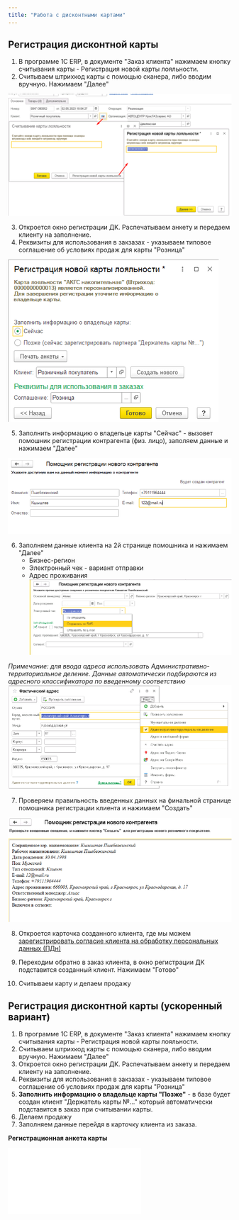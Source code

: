 ```yaml
---
title: "Работа с дисконтными картами"
---
```


## Регистрация дисконтной карты

1. В программе 1С ERP, в документе "Заказ клиента" нажимаем кнопку считывания карты - Регистрация новой карты лояльности.
2. Считываем штрихкод карты с помощью сканера, либо вводим вручную. Нажимаем "Далее"

![](ERP/_attach/Pasted%20image%2020230502183442.png)

3. Откроется окно регистрации ДК. Распечатываем анкету и передаем клиенту на заполнение. 
4. Реквизиты для использования в закзазах - указываем типовое соглашение об условиях продаж для карты "Розница"

![](ERP/_attach/Pasted%20image%2020230503191825.png)

5. Заполнить информацию о владельце карты "Сейчас" - вызовет помошник регистрации контрагента (физ. лицо), заполяем данные и нажимаем "Далее"

![](ERP/_attach/Pasted%20image%2020230503192052.png)

6. Заполняем данные клиента на 2й странице помошника и нажимаем "Далее"
	- Бизнес-регион
	- Электронный чек - вариант отправки
	- Адрес проживания 
![](ERP/_attach/Pasted%20image%2020230503192822.png)

_Примечание: для ввода адреса использовать Административно-территориальное деление. Данные автоматически подбираются из адресного классификатора по введенному соответствию_
![](ERP/_attach/Pasted%20image%2020230503193016.png)

7. Проверяем правильность введенных данных на финальной странице помошника регистрации клиента и нажимаем "Создать"

![](ERP/_attach/Pasted%20image%2020230503194206.png)

8. Откроется карточка созданного клиента, где мы можем [зарегистрировать согласие клиента на обработку персональных данных (ПДн)](obsidian://open?vault=content&file=ERP%2F%D0%A3%D0%BF%D1%80%D0%B0%D0%B2%D0%BB%D0%B5%D0%BD%D0%B8%D0%B5%20%D0%BF%D1%80%D0%BE%D0%B4%D0%B0%D0%B6%D0%B0%D0%BC%D0%B8%2F%D0%97%D0%B0%D0%BF%D1%87%D0%B0%D1%81%D1%82%D0%B8%2F%D0%9F%D0%BE%D0%BB%D1%83%D1%87%D0%B5%D0%BD%D0%B8%D0%B5%20%D1%81%D0%BE%D0%B3%D0%BB%D0%B0%D1%81%D0%B8%D1%8F%20%D0%BD%D0%B0%20%D0%BE%D0%B1%D1%80%D0%B0%D0%B1%D0%BE%D1%82%D0%BA%D1%83%20%D0%BF%D0%B5%D1%80%D1%81%D0%BE%D0%BD%D0%B0%D0%BB%D1%8C%D0%BD%D1%8B%D1%85%20%D0%B4%D0%B0%D0%BD%D0%BD%D1%8B%D1%85%20%D0%B2%201C%20ERP)

9. Переходим обратно в заказ клиента, в окно регистрации ДК подставится созданный клиент. Нажимаем "Готово"

10. Считываем карту и делаем продажу

## Регистрация дисконтной карты (ускоренный вариант)

1. В программе 1С ERP, в документе "Заказ клиента" нажимаем кнопку считывания карты - Регистрация новой карты лояльности.
2. Считываем штрихкод карты с помощью сканера, либо вводим вручную. Нажимаем "Далее"
3. Откроется окно регистрации ДК. Распечатываем анкету и передаем клиенту на заполнение. 
4. Реквизиты для использования в закзазах - указываем типовое соглашение об условиях продаж для карты "Розница"
5. **Заполнить информацию о владельце карты "Позже"** - в базе будет создан клиент "Держатель карты №..." который автоматически подставится в заказ при считывании карты.
6. Делаем продажу
7. Заполняем данные перейдя в карточку клиента из заказа.

**Регистрационная анкета карты**

![](ERP/_attach/Регистрационная%20анкета%20карты.pdf)


